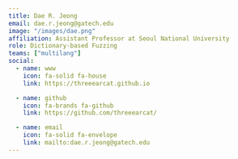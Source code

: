 ```yaml
---
title: Dae R. Jeong
email: dae.r.jeong@gatech.edu
image: "/images/dae.png"
affiliation: Assistant Professor at Seoul National University
role: Dictionary-based Fuzzing
teams: ["multilang"]
social:
  - name: www
    icon: fa-solid fa-house
    link: https://threeearcat.github.io

  - name: github
    icon: fa-brands fa-github
    link: https://github.com/threeearcat/

  - name: email
    icon: fa-solid fa-envelope
    link: mailto:dae.r.jeong@gatech.edu
---
```

